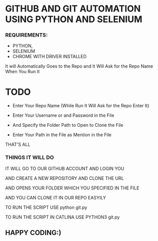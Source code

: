 
# GITHUB AND GIT AUTOMATION USING PYTHON AND SELENIUM


### REQUIREMENTS:
  * PYTHON,
  * SELENIUM
  * CHROME WITH DRIVER INSTALLED
  
  
 It will Automatically Goes to the Repo and It Will Ask for the Repo Name When You Run It 
 
 # TODO
 
 * Enter Your Repo Name (While Run It Will Ask for the Repo Enter It)
 
 * Enter Your Username or and Password in the File
 
 * And Specify the Folder Path to Open to Clone the File
 
 * Enter Your Path in the File as Mention in the File
 
 THAT'S ALL 
 
 
 
### THINGS IT WILL DO 
 
 
 IT WILL GO TO OUR GITHUB ACCOUNT AND LOGIN YOU 
 
 AND CREATE A NEW REPOSITORY AND CLONE THE URL
 
 AND OPENS YOUR FOLDER WHICH YOU SPECIFIED IN THE FILE 
 
 AND YOU CAN CLONE IT IN OUR REPO EASYILY 
  
  
 TO RUN THE SCRIPT USE python git.py
 
 TO RUN THE SCRIPT IN CATLINA USE PYTHON3 git.py
 
 
 
##  HAPPY CODING:)
   
